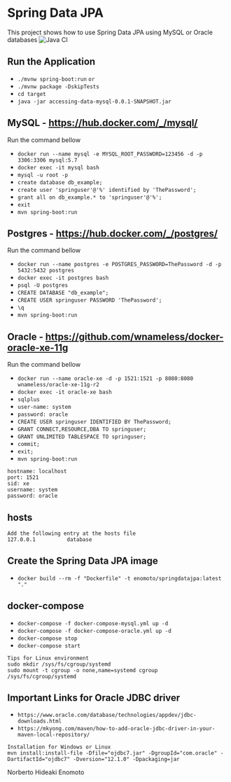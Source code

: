 # Spring Data JPA
This project shows how to use Spring Data JPA using MySQL or Oracle databases
![Java CI](https://github.com/norberto-enomoto/enomoto-springdatajpa/workflows/Java%20CI/badge.svg)

## Run the Application
* `./mvnw spring-boot:run`
`or`
* `./mvnw package -DskipTests`
* `cd target`
* `java -jar accessing-data-mysql-0.0.1-SNAPSHOT.jar`

## MySQL - https://hub.docker.com/_/mysql/

Run the command bellow

* `docker run --name mysql -e MYSQL_ROOT_PASSWORD=123456 -d -p 3306:3306 mysql:5.7`
* `docker exec -it mysql bash`
* `mysql -u root -p`
* `create database db_example;`
* `create user 'springuser'@'%' identified by 'ThePassword';`
* `grant all on db_example.* to 'springuser'@'%';`
* `exit`
* `mvn spring-boot:run`

## Postgres - https://hub.docker.com/_/postgres/

Run the command bellow 

* `docker run --name postgres -e POSTGRES_PASSWORD=ThePassword -d -p 5432:5432 postgres`
* `docker exec -it postgres bash`
* `psql -U postgres`
* `CREATE DATABASE "db_example";`
* `CREATE USER springuser PASSWORD 'ThePassword';`
* `\q`
* `mvn spring-boot:run`

## Oracle - https://github.com/wnameless/docker-oracle-xe-11g

Run the command bellow

* `docker run --name oracle-xe -d -p 1521:1521 -p 8080:8080 wnameless/oracle-xe-11g-r2`
* `docker exec -it oracle-xe bash`
* `sqlplus`
* `user-name: system`
* `password: oracle`
* `CREATE USER springuser IDENTIFIED BY ThePassword;`
* `GRANT CONNECT,RESOURCE,DBA TO springuser;`
* `GRANT UNLIMITED TABLESPACE TO springuser;`
* `commit;`
* `exit;`
* `mvn spring-boot:run`

```
hostname: localhost
port: 1521
sid: xe
username: system
password: oracle
```

## hosts

```
Add the following entry at the hosts file
127.0.0.1          database
```

## Create the Spring Data JPA image

* `docker build --rm -f "Dockerfile" -t enomoto/springdatajpa:latest "."`

## docker-compose

* `docker-compose -f docker-compose-mysql.yml up -d`
* `docker-compose -f docker-compose-oracle.yml up -d`
* `docker-compose stop`
* `docker-compose start`

```
Tips for Linux environment
sudo mkdir /sys/fs/cgroup/systemd
sudo mount -t cgroup -o none,name=systemd cgroup /sys/fs/cgroup/systemd
```

## Important Links for Oracle JDBC driver
* `https://www.oracle.com/database/technologies/appdev/jdbc-downloads.html`
* `https://mkyong.com/maven/how-to-add-oracle-jdbc-driver-in-your-maven-local-repository/`

```
Installation for Windows or Linux
mvn install:install-file -Dfile="ojdbc7.jar" -DgroupId="com.oracle" -DartifactId="ojdbc7" -Dversion="12.1.0" -Dpackaging=jar
```
Norberto Hideaki Enomoto


